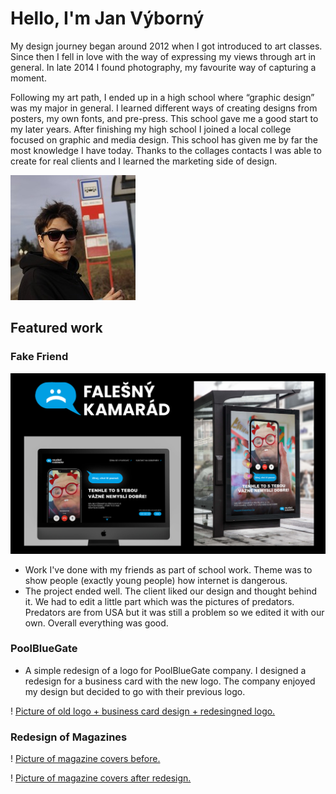 # Hello, I'm Jan Výborný

  My design journey began around 2012 when I got introduced to art classes. Since then I fell in love with the way of expressing my views through art in general. In late 2014 I found photography, my favourite way of capturing a moment.
  
  Following my art path, I ended up in a high school where “graphic design” was my major in general. I learned different ways of creating designs from posters, my own fonts, and pre-press. This school gave me a good start to my later years. After finishing my high school I joined a local college focused on graphic and media design. This school has given me by far the most knowledge I have today. Thanks to the collages contacts I was able to create for real clients and I learned the marketing side of design.



![Write an alternative text description.](ime.jpg)


## Featured work

### Fake Friend

![Picture of visuals + logo of my predators.](123.png)

- Work I've done with my friends as part of school work. Theme was to show people (exactly young people) how internet is dangerous.
- The project ended well. The client liked our design and thought behind it. We had to edit a little part which was the pictures of predators.
Predators are from USA but it was still a problem so we edited it with our own. Overall everything was good.




### PoolBlueGate
- A simple redesign of a logo for PoolBlueGate company. I designed a redesign for a business card with the new logo.
The company enjoyed my design but decided to go with their previous logo. 

! [Picture of old logo + business card design + redesingned logo.](pic-here)

### Redesign of Magazines
! [Picture of magazine covers before.](pic-here)

! [Picture of magazine covers after redesign.](pic-here)
